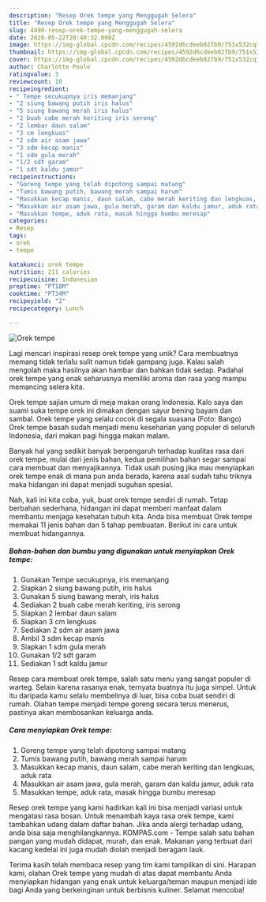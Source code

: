 ```yaml
---
description: "Resep Orek tempe yang Menggugah Selera"
title: "Resep Orek tempe yang Menggugah Selera"
slug: 4490-resep-orek-tempe-yang-menggugah-selera
date: 2020-05-22T20:49:32.090Z
image: https://img-global.cpcdn.com/recipes/4592d6cdeeb827b9/751x532cq70/orek-tempe-foto-resep-utama.jpg
thumbnail: https://img-global.cpcdn.com/recipes/4592d6cdeeb827b9/751x532cq70/orek-tempe-foto-resep-utama.jpg
cover: https://img-global.cpcdn.com/recipes/4592d6cdeeb827b9/751x532cq70/orek-tempe-foto-resep-utama.jpg
author: Charlotte Poole
ratingvalue: 3
reviewcount: 10
recipeingredient:
- " Tempe secukupnya iris memanjang"
- "2 siung bawang putih iris halus"
- "5 siung bawang merah iris halus"
- "2 buah cabe merah keriting iris serong"
- "2 lembar daun salam"
- "3 cm lengkuas"
- "2 sdm air asam jawa"
- "3 sdm kecap manis"
- "1 sdm gula merah"
- "1/2 sdt garam"
- "1 sdt kaldu jamur"
recipeinstructions:
- "Goreng tempe yang telah dipotong sampai matang"
- "Tumis bawang putih, bawang merah sampai harum"
- "Masukkan kecap manis, daun salam, cabe merah keriting dan lengkuas, aduk rata"
- "Masukkan air asam jawa, gula merah, garam dan kaldu jamur, aduk rata"
- "Masukkan tempe, aduk rata, masak hingga bumbu meresap"
categories:
- Resep
tags:
- orek
- tempe

katakunci: orek tempe 
nutrition: 211 calories
recipecuisine: Indonesian
preptime: "PT18M"
cooktime: "PT34M"
recipeyield: "2"
recipecategory: Lunch

---
```



![Orek tempe](https://img-global.cpcdn.com/recipes/4592d6cdeeb827b9/751x532cq70/orek-tempe-foto-resep-utama.jpg)

Lagi mencari inspirasi resep orek tempe yang unik? Cara membuatnya memang tidak terlalu sulit namun tidak gampang juga. Kalau salah mengolah maka hasilnya akan hambar dan bahkan tidak sedap. Padahal orek tempe yang enak seharusnya memiliki aroma dan rasa yang mampu memancing selera kita.

Orek tempe sajian umum di meja makan orang Indonesia. Kalo saya dan suami suka tempe orek ini dimakan dengan sayur bening bayam dan sambal. Orek tempe yang selalu cocok di segala suasana (Foto: Bango) Orek tempe basah sudah menjadi menu keseharian yang populer di seluruh Indonesia, dari makan pagi hingga makan malam.

Banyak hal yang sedikit banyak berpengaruh terhadap kualitas rasa dari orek tempe, mulai dari jenis bahan, kedua pemilihan bahan segar sampai cara membuat dan menyajikannya. Tidak usah pusing jika mau menyiapkan orek tempe enak di mana pun anda berada, karena asal sudah tahu triknya maka hidangan ini dapat menjadi suguhan spesial.


Nah, kali ini kita coba, yuk, buat orek tempe sendiri di rumah. Tetap berbahan sederhana, hidangan ini dapat memberi manfaat dalam membantu menjaga kesehatan tubuh kita. Anda bisa membuat Orek tempe memakai 11 jenis bahan dan 5 tahap pembuatan. Berikut ini cara untuk membuat hidangannya.

<!--inarticleads1-->

##### Bahan-bahan dan bumbu yang digunakan untuk menyiapkan Orek tempe:

1. Gunakan  Tempe secukupnya, iris memanjang
1. Siapkan 2 siung bawang putih, iris halus
1. Gunakan 5 siung bawang merah, iris halus
1. Sediakan 2 buah cabe merah keriting, iris serong
1. Siapkan 2 lembar daun salam
1. Siapkan 3 cm lengkuas
1. Sediakan 2 sdm air asam jawa
1. Ambil 3 sdm kecap manis
1. Siapkan 1 sdm gula merah
1. Gunakan 1/2 sdt garam
1. Sediakan 1 sdt kaldu jamur


Resep cara membuat orek tempe, salah satu menu yang sangat populer di warteg. Selain karena rasanya enak, ternyata buatnya itu juga simpel. Untuk itu daripada kamu selalu membelinya di luar, bisa coba buat sendiri di rumah. Olahan tempe menjadi tempe goreng secara terus menerus, pastinya akan membosankan keluarga anda. 

<!--inarticleads2-->

##### Cara menyiapkan Orek tempe:

1. Goreng tempe yang telah dipotong sampai matang
1. Tumis bawang putih, bawang merah sampai harum
1. Masukkan kecap manis, daun salam, cabe merah keriting dan lengkuas, aduk rata
1. Masukkan air asam jawa, gula merah, garam dan kaldu jamur, aduk rata
1. Masukkan tempe, aduk rata, masak hingga bumbu meresap


Resep orek tempe yang kami hadirkan kali ini bisa menjadi variasi untuk mengatasi rasa bosan. Untuk menambah kaya rasa orek tempe, kami tambahkan udang dalam daftar bahan. Jika anda alergi terhadap udang, anda bisa saja menghilangkannya. KOMPAS.com - Tempe salah satu bahan pangan yang mudah didapat, murah, dan enak. Makanan yang terbuat dari kacang kedelai ini juga mudah diolah menjadi beragam lauk. 

Terima kasih telah membaca resep yang tim kami tampilkan di sini. Harapan kami, olahan Orek tempe yang mudah di atas dapat membantu Anda menyiapkan hidangan yang enak untuk keluarga/teman maupun menjadi ide bagi Anda yang berkeinginan untuk berbisnis kuliner. Selamat mencoba!
